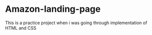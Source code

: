 # Amazon-landing-page
This is a practice project when i was going through implementation of HTML and CSS
